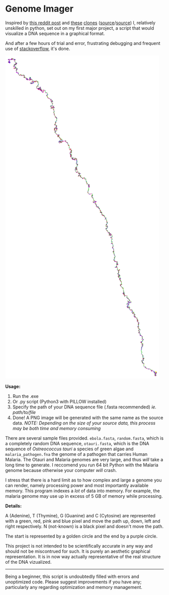 # Genome Imager

Inspired by [this reddit post](https://www.reddit.com/r/dataisbeautiful/comments/8anoku/years_ago_i_wrote_a_java_application_which_draws/)
and [these](https://danielbiegler.github.io/visualize-dna-sequences/) [clones](https://bewelge.github.io/dnaSequenceVisualizer/)
([source](https://github.com/DanielBiegler/visualize-dna-sequences)/[source](https://github.com/Bewelge/dnaSequenceVisualizer))
I, relatively unskilled in python, set out on my first major project, a script that would visualize a DNA sequence in a graphical format.

And after a few hours of trial and error, frustrating debugging and frequent use of [stackoverflow](https://stackoverflow.com), it's done.

![Visualisation of Ebola Virus](https://raw.githubusercontent.com/logwet/genome-imager/master/Examples/ebola.png "Visualisation of Ebola Virus")

**Usage:**

1. Run the .exe
2. Or .py script (Python3 with PILLOW installed)
3. Specify the path of your DNA sequence file (.fasta recommended) *ie. path/to/file*
4. Done! A PNG image will be generated with the same name as the source data. *NOTE: Depending on the size of your source data, this process may be both time and memory consuming*

There are several sample files provided. `ebola.fasta`, `random.fasta`, which is a completely random DNA sequence, `otauri.fasta`, which is the DNA sequence of *Ostreococcus tauri* a species of green algae and `malaria_pathogen.fna` the genome of a pathogen that carries Human Malaria.
The Otauri and Malaria genomes are very large, and thus *will* take a long time to generate. I reccomend you run 64 bit Python with the Malaria genome because otherwise your computer *will* crash.

I stress that there is a hard limit as to how complex and large a genome you can render, namely processing power and most importantly available memory. This program indexes a *lot* of data into memory. For example, the malaria genome may use up in excess of 5 GB of memory while processing.

**Details:**

A (Adenine), T (Thymine), G (Guanine) and C (Cytosine) are represented with a green, red, pink and blue pixel and move the path up, down, left and right respectively. N (not-known) is a black pixel and doesn't move the path.

The start is represented by a golden circle and the end by a purple circle.

This project is not intended to be scientifically accurate in any way and should not be miscontrued for such. It is purely an aesthetic graphical representation. It is in now way actually representative of the real structure of the DNA vizualized.

-------------------------
Being a beginner, this script is undoubtedly filled with errors and unoptimized code. Please suggest improvements if you have any; particularly any regarding optimization and memory management.
